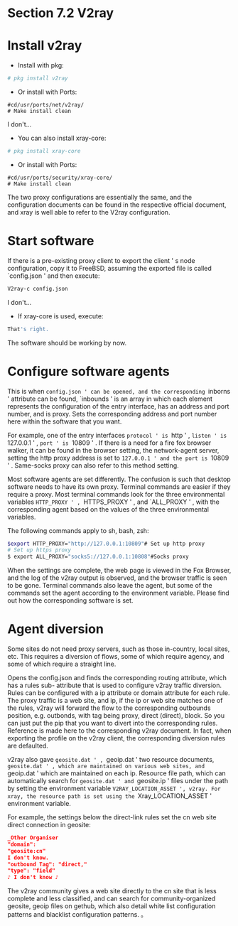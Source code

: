 # Section 7.2 V2ray

# Install v2ray

- Install with pkg:

```sh '
# pkg install v2ray
````

- Or install with Ports:

````
#cd/usr/ports/net/v2ray/
# Make install clean
````

I don't...

- You can also install xray-core:

```sh '
# pkg install xray-core
````

- Or install with Ports:

````
#cd/usr/ports/security/xray-core/
# Make install clean
````

The two proxy configurations are essentially the same, and the configuration documents can be found in the respective official document, and xray is well able to refer to the V2ray configuration.

# Start software

If there is a pre-existing proxy client to export the client ' s node configuration, copy it to FreeBSD, assuming the exported file is called `config.json ' and then execute:

```sh '
V2ray-c config.json
````

I don't...

- If xray-core is used, execute:

```sh '
That's right.
````

The software should be working by now.

# Configure software agents

This is when `config.json ' can be opened, and the corresponding `inborns ' attribute can be found, `inbounds ' is an array in which each element represents the configuration of the entry interface, has an address and port number, and is proxy. Sets the corresponding address and port number here within the software that you want.

For example, one of the entry interfaces `protocol ' is `http ' , `listen ' is `127.0.0.1 ' , `port ' is `10809 ' . If there is a need for a fire fox browser walker, it can be found in the browser setting, the network-agent server, setting the http proxy address is set to `127.0.0.1 ' and the port is `10809 ' . Same-socks proxy can also refer to this method setting.

Most software agents are set differently. The confusion is such that desktop software needs to have its own proxy. Terminal commands are easier if they require a proxy. Most terminal commands look for the three environmental variables `HTTP_PROXY ' , `HTTPS_PROXY ' , and `ALL_PROXY ' , with the corresponding agent based on the values of the three environmental variables.

The following commands apply to sh, bash, zsh:

```sh '
$export HTTP_PROXY="http://127.0.0.1:10809"# Set up http proxy
# Set up https proxy
$ export ALL_PROXY="socks5://127.0.0.1:10808"#Socks proxy
````

When the settings are complete, the web page is viewed in the Fox Browser, and the log of the v2ray output is observed, and the browser traffic is seen to be gone. Terminal commands also leave the agent, but some of the commands set the agent according to the environment variable. Please find out how the corresponding software is set.

# Agent diversion

Some sites do not need proxy servers, such as those in-country, local sites, etc. This requires a diversion of flows, some of which require agency, and some of which require a straight line.

Opens the config.json and finds the corresponding routing attribute, which has a rules sub- attribute that is used to configure v2ray traffic diversion. Rules can be configured with a ip attribute or domain attribute for each rule. The proxy traffic is a web site, and ip, if the ip or web site matches one of the rules, v2ray will forward the flow to the corresponding outbounds position, e.g. outbonds, with tag being proxy, direct (direct), block. So you can just put the pip that you want to divert into the corresponding rules. Reference is made here to the corresponding v2ray document. In fact, when exporting the profile on the v2ray client, the corresponding diversion rules are defaulted.

v2ray also gave `geosite.dat ' , `geoip.dat ' two resource documents, `geosite.dat ' , which are maintained on various web sites, and `geoip.dat ' which are maintained on each ip. Resource file path, which can automatically search for `geosite.dat ' and `geosite.ip ' files under the path by setting the environment variable `V2RAY_LOCATION_ASSET ', v2ray. For xray, the resource path is set using the `Xray_LOCATION_ASSET ' environment variable.

For example, the settings below the direct-link rules set the cn web site direct connection in geosite:

```json '
_Other Organiser
"domain":
"geosite:cn"
I don't know.
"outbound Tag": "direct,"
"type": "field"
♪ I don't know ♪
````

The v2ray community gives a web site directly to the cn site that is less complete and less classified, and can search for community-organized geosite, geoip files on gethub, which also detail white list configuration patterns and blacklist configuration patterns.
。